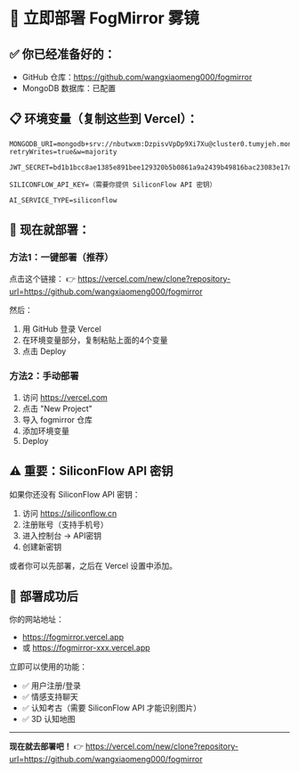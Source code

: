 # 🚀 立即部署 FogMirror 雾镜

## ✅ 你已经准备好的：
- GitHub 仓库：https://github.com/wangxiaomeng000/fogmirror
- MongoDB 数据库：已配置

## 📋 环境变量（复制这些到 Vercel）：

```
MONGODB_URI=mongodb+srv://nbutwxm:DzpisvVpDp9Xi7Xu@cluster0.tumyjeh.mongodb.net/fogmirror?retryWrites=true&w=majority

JWT_SECRET=bd1b1bcc8ae1385e891bee129320b5b0861a9a2439b49816bac23083e17de705

SILICONFLOW_API_KEY=（需要你提供 SiliconFlow API 密钥）

AI_SERVICE_TYPE=siliconflow
```

## 🎯 现在就部署：

### 方法1：一键部署（推荐）
点击这个链接：
👉 https://vercel.com/new/clone?repository-url=https://github.com/wangxiaomeng000/fogmirror

然后：
1. 用 GitHub 登录 Vercel
2. 在环境变量部分，复制粘贴上面的4个变量
3. 点击 Deploy

### 方法2：手动部署
1. 访问 https://vercel.com
2. 点击 "New Project"
3. 导入 fogmirror 仓库
4. 添加环境变量
5. Deploy

## ⚠️ 重要：SiliconFlow API 密钥

如果你还没有 SiliconFlow API 密钥：
1. 访问 https://siliconflow.cn
2. 注册账号（支持手机号）
3. 进入控制台 → API密钥
4. 创建新密钥

或者你可以先部署，之后在 Vercel 设置中添加。

## 🎉 部署成功后

你的网站地址：
- https://fogmirror.vercel.app
- 或 https://fogmirror-xxx.vercel.app

立即可以使用的功能：
- ✅ 用户注册/登录
- ✅ 情感支持聊天
- ✅ 认知考古（需要 SiliconFlow API 才能识别图片）
- ✅ 3D 认知地图

---

**现在就去部署吧！** 👉 https://vercel.com/new/clone?repository-url=https://github.com/wangxiaomeng000/fogmirror